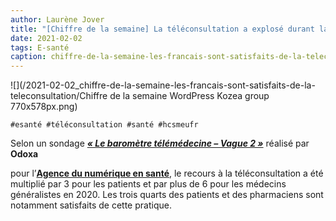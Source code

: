 ```yaml
---
author: Laurène Jover
title: "[Chiffre de la semaine] La téléconsultation a explosé durant la crise sanitaire."
date: 2021-02-02
tags: E-santé
caption: chiffre-de-la-semaine-les-francais-sont-satisfaits-de-la-teleconsultation.webp
---
```


![](/2021-02-02_chiffre-de-la-semaine-les-francais-sont-satisfaits-de-la-teleconsultation/Chiffre de la semaine WordPress Kozea group 770x578px.png)

    #esanté #téléconsultation #santé #hcsmeufr

Selon un sondage
_[**« Le baromètre télémédecine – Vague 2 »**](http://www.odoxa.fr/sondage/confinement-a-genere-explosion-pratiques-de-telemedecine/)_
réalisé par
**Odoxa**

pour l’[**Agence du numérique en santé**](https://esante.gouv.fr/), le recours à la téléconsultation a été multiplié par 3 pour les patients et par plus de 6 pour les médecins généralistes en 2020. Les trois quarts des patients et des pharmaciens sont notamment satisfaits de cette pratique.
